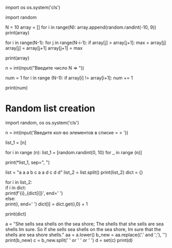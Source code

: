 import os
os.system('cls')



import random

N = 10
array = []
for i in range(N):
    array.append(random.randint(-10, 9))
print(array)
 

 
for i in range(N-1):
        for j in range(N-i-1):
            if array[j] > array[j+1]:
                max = array[j]
                array[j] = array[j+1]
                array[j+1] = max

print(array)


n = int(input("Введите число N => "))



num = 1
for i in range (N-1):
    if array[i] != array[i+1]:
        num += 1

print(num) 



# Random list creation

import random, os
os.system('cls')

n = int(input('Введите кол-во элементов в списке = > '))

list_1 = [n]

for i in range (n):
    list_1 = [random.randint(0, 10) for _ in range (n)]

print(*list_1, sep=", ")




list = "a a a b c a a d c d d"
list_2 = list.split() 
print(list_2)
dict = {}

for i in list_2:	
    if i in dict:     	
        print(f'{i}_{dict[i]}', end=' ') 	
    else:     	
        print(i, end=' ') 
    dict[i] = dict.get(i,0) + 1 

print(dict)



a = "She sells sea shells on the sea shore; The shells that she sells are sea shells Im sure. So if she sells sea shells on the sea shore, Im sure that the shells are sea shore shells."
aa = a.lower()
b_new = aa.replace(('.' and ';'), '')
print(b_new)
c = b_new.split(' ' or '  ' or '   ')
d = set(c)
print(d)